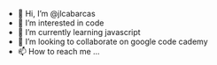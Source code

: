 - 👋 Hi, I’m @jlcabarcas
- 👀 I’m interested in code
- 🌱 I’m currently learning javascript
- 💞️ I’m looking to collaborate on google code cademy
- 📫 How to reach me ...

<!---
jlcabarcas/jlcabarcas is a ✨ special ✨ repository because its `README.md` (this file) appears on your GitHub profile.
You can click the Preview link to take a look at your changes.
--->
